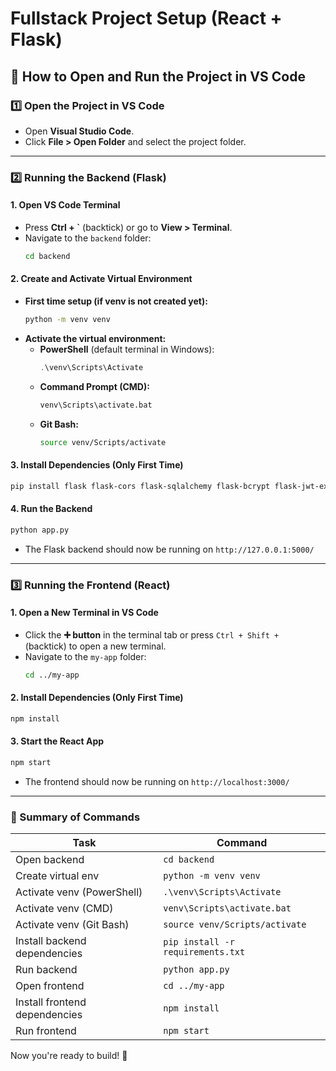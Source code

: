 # Fullstack Project Setup (React + Flask)

## 📌 How to Open and Run the Project in VS Code

### 1️⃣ Open the Project in VS Code
- Open **Visual Studio Code**.
- Click **File > Open Folder** and select the project folder.

---

### 2️⃣ Running the Backend (Flask)
#### **1. Open VS Code Terminal**
- Press **Ctrl + `** (backtick) or go to **View > Terminal**.
- Navigate to the `backend` folder:
  ```sh
  cd backend
  ```

#### **2. Create and Activate Virtual Environment**
- **First time setup (if venv is not created yet):**
  ```sh
  python -m venv venv
  ```
- **Activate the virtual environment:**
  - **PowerShell** (default terminal in Windows):
    ```powershell
    .\venv\Scripts\Activate
    ```
  - **Command Prompt (CMD):**
    ```cmd
    venv\Scripts\activate.bat
    ```
  - **Git Bash:**
    ```sh
    source venv/Scripts/activate
    ```

#### **3. Install Dependencies (Only First Time)**
```sh
pip install flask flask-cors flask-sqlalchemy flask-bcrypt flask-jwt-extended
```

#### **4. Run the Backend**
```sh
python app.py
```
- The Flask backend should now be running on `http://127.0.0.1:5000/`

---

### 3️⃣ Running the Frontend (React)
#### **1. Open a New Terminal in VS Code**
- Click the **➕ button** in the terminal tab or press `Ctrl + Shift + ` (backtick) to open a new terminal.
- Navigate to the `my-app` folder:
  ```sh
  cd ../my-app
  ```

#### **2. Install Dependencies (Only First Time)**
```sh
npm install
```

#### **3. Start the React App**
```sh
npm start
```
- The frontend should now be running on `http://localhost:3000/`

---

### 🎯 Summary of Commands
| Task | Command |
|------|---------|
| Open backend | `cd backend` |
| Create virtual env | `python -m venv venv` |
| Activate venv (PowerShell) | `.\venv\Scripts\Activate` |
| Activate venv (CMD) | `venv\Scripts\activate.bat` |
| Activate venv (Git Bash) | `source venv/Scripts/activate` |
| Install backend dependencies | `pip install -r requirements.txt` |
| Run backend | `python app.py` |
| Open frontend | `cd ../my-app` |
| Install frontend dependencies | `npm install` |
| Run frontend | `npm start` |

Now you're ready to build! 🚀

